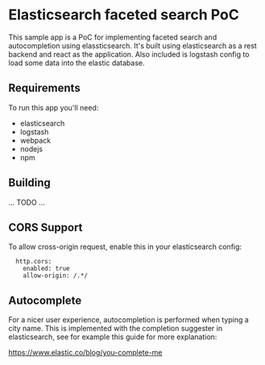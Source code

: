 # Elasticsearch faceted search PoC

This sample app is a PoC for implementing faceted search and autocompletion using elassticsearch. It's
built using elasticsearch as a rest backend and react as the application. Also included is logstash config
to load some data into the elastic database.

## Requirements

To run this app you'll need:

* elasticsearch
* logstash
* webpack
* nodejs
* npm

## Building

... TODO ...

## CORS Support

To allow cross-origin request, enable this in your elasticsearch config:

```
  http.cors:
    enabled: true
    allow-origin: /.*/
```

## Autocomplete

For a nicer user experience, autocompletion is performed when typing a city name. This is implemented with the
completion suggester in elasticsearch, see for example this guide for more explanation:

https://www.elastic.co/blog/you-complete-me